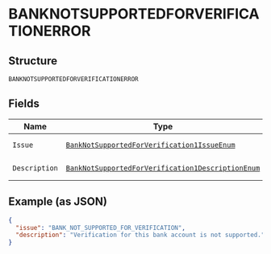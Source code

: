
# BANKNOTSUPPORTEDFORVERIFICATIONERROR

## Structure

`BANKNOTSUPPORTEDFORVERIFICATIONERROR`

## Fields

| Name | Type | Tags | Description | Getter | Setter |
|  --- | --- | --- | --- | --- | --- |
| `Issue` | [`BankNotSupportedForVerification1IssueEnum`](../../doc/models/bank-not-supported-for-verification-1-issue-enum.md) | Optional | - | BankNotSupportedForVerification1IssueEnum getIssue() | setIssue(BankNotSupportedForVerification1IssueEnum issue) |
| `Description` | [`BankNotSupportedForVerification1DescriptionEnum`](../../doc/models/bank-not-supported-for-verification-1-description-enum.md) | Optional | - | BankNotSupportedForVerification1DescriptionEnum getDescription() | setDescription(BankNotSupportedForVerification1DescriptionEnum description) |

## Example (as JSON)

```json
{
  "issue": "BANK_NOT_SUPPORTED_FOR_VERIFICATION",
  "description": "Verification for this bank account is not supported."
}
```

